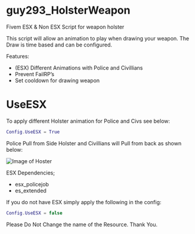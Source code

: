 # guy293_HolsterWeapon
Fivem ESX & Non ESX Script for weapon holster

This script will allow an animation to play when drawing your weapon. The Draw is time based and can be configured.

Features:
* (ESX) Different Animations with Police and Civillians
* Prevent FailRP’s
* Set cooldown for drawing weapon

# UseESX
To apply different Holster animation for Police and Civs see below:

```lua
Config.UseESX = True
```
Police Pull from Side Holster and Civillians will Pull from back as shown below:

![Image of Hoster](https://forum.fivem.net/uploads/default/original/3X/4/3/4382031054598db884f5402edd7e9bfa5df98af1.jpeg)

ESX Dependencies;
* esx_policejob
* es_extended

If you do not have ESX simply apply the following in the config:

```lua
Config.UseESX = false
```
Please Do Not Change the name of the Resource. Thank You.
